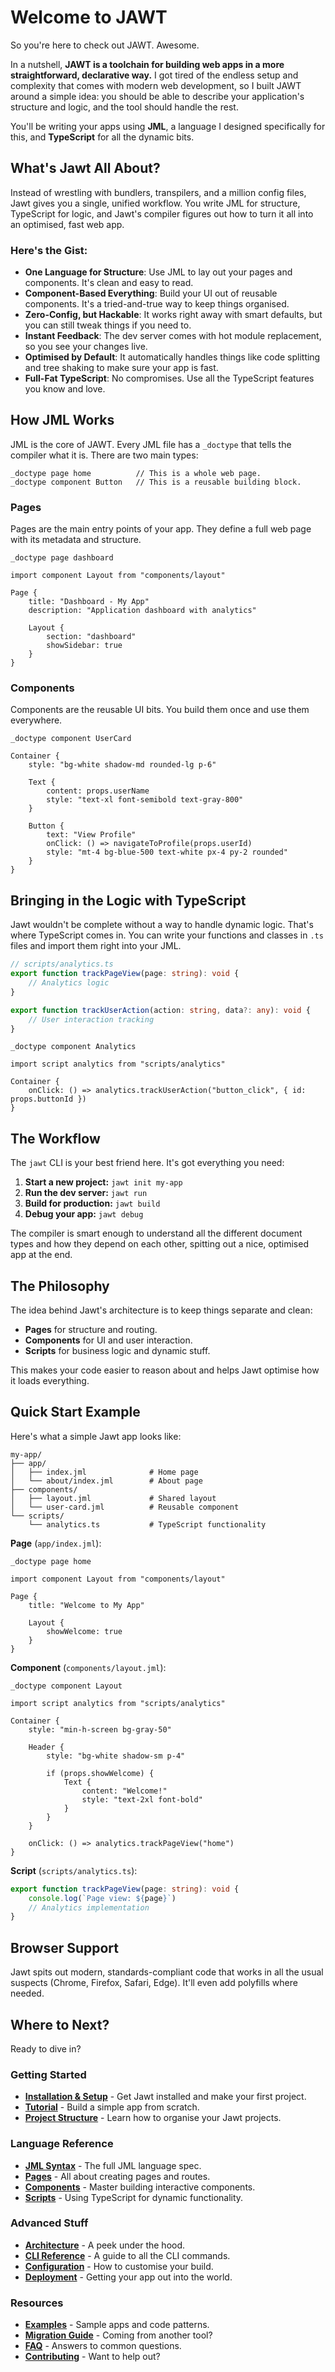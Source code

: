 # Welcome to JAWT

So you're here to check out JAWT. Awesome.

In a nutshell, **JAWT is a toolchain for building web apps in a more straightforward, declarative way.** I got tired of the endless setup and complexity that comes with modern web development, so I built JAWT around a simple idea: you should be able to describe your application's structure and logic, and the tool should handle the rest.

You'll be writing your apps using **JML**, a language I designed specifically for this, and **TypeScript** for all the dynamic bits.

## What's Jawt All About?

Instead of wrestling with bundlers, transpilers, and a million config files, Jawt gives you a single, unified workflow. You write JML for structure, TypeScript for logic, and Jawt's compiler figures out how to turn it all into an optimised, fast web app.

### Here's the Gist:

-   **One Language for Structure**: Use JML to lay out your pages and components. It's clean and easy to read.
-   **Component-Based Everything**: Build your UI out of reusable components. It's a tried-and-true way to keep things organised.
-   **Zero-Config, but Hackable**: It works right away with smart defaults, but you can still tweak things if you need to.
-   **Instant Feedback**: The dev server comes with hot module replacement, so you see your changes live.
-   **Optimised by Default**: It automatically handles things like code splitting and tree shaking to make sure your app is fast.
-   **Full-Fat TypeScript**: No compromises. Use all the TypeScript features you know and love.

## How JML Works

JML is the core of JAWT. Every JML file has a `_doctype` that tells the compiler what it is. There are two main types:

```jml
_doctype page home          // This is a whole web page.
_doctype component Button   // This is a reusable building block.
```

### Pages

Pages are the main entry points of your app. They define a full web page with its metadata and structure.

```jml
_doctype page dashboard

import component Layout from "components/layout"

Page {
    title: "Dashboard - My App"
    description: "Application dashboard with analytics"
    
    Layout {
        section: "dashboard"
        showSidebar: true
    }
}
```

### Components

Components are the reusable UI bits. You build them once and use them everywhere.

```jml
_doctype component UserCard

Container {
    style: "bg-white shadow-md rounded-lg p-6"
    
    Text {
        content: props.userName
        style: "text-xl font-semibold text-gray-800"
    }
    
    Button {
        text: "View Profile"
        onClick: () => navigateToProfile(props.userId)
        style: "mt-4 bg-blue-500 text-white px-4 py-2 rounded"
    }
}
```

## Bringing in the Logic with TypeScript

Jawt wouldn't be complete without a way to handle dynamic logic. That's where TypeScript comes in. You can write your functions and classes in `.ts` files and import them right into your JML.

```typescript
// scripts/analytics.ts
export function trackPageView(page: string): void {
    // Analytics logic
}

export function trackUserAction(action: string, data?: any): void {
    // User interaction tracking
}
```

```jml
_doctype component Analytics

import script analytics from "scripts/analytics"

Container {
    onClick: () => analytics.trackUserAction("button_click", { id: props.buttonId })
}
```

## The Workflow

The `jawt` CLI is your best friend here. It's got everything you need:

1.  **Start a new project:** `jawt init my-app`
2.  **Run the dev server:** `jawt run`
3.  **Build for production:** `jawt build`
4.  **Debug your app:** `jawt debug`

The compiler is smart enough to understand all the different document types and how they depend on each other, spitting out a nice, optimised app at the end.

## The Philosophy

The idea behind Jawt's architecture is to keep things separate and clean:

-   **Pages** for structure and routing.
-   **Components** for UI and user interaction.
-   **Scripts** for business logic and dynamic stuff.

This makes your code easier to reason about and helps Jawt optimise how it loads everything.

## Quick Start Example

Here's what a simple Jawt app looks like:

```
my-app/
├── app/
│   ├── index.jml              # Home page
│   └── about/index.jml        # About page  
├── components/
│   ├── layout.jml             # Shared layout
│   └── user-card.jml          # Reusable component
└── scripts/
    └── analytics.ts           # TypeScript functionality
```

**Page** (`app/index.jml`):
```jml
_doctype page home

import component Layout from "components/layout"

Page {
    title: "Welcome to My App"
    
    Layout {
        showWelcome: true
    }
}
```

**Component** (`components/layout.jml`):
```jml
_doctype component Layout

import script analytics from "scripts/analytics"

Container {
    style: "min-h-screen bg-gray-50"
    
    Header {
        style: "bg-white shadow-sm p-4"
        
        if (props.showWelcome) {
            Text {
                content: "Welcome!"
                style: "text-2xl font-bold"
            }
        }
    }
    
    onClick: () => analytics.trackPageView("home")
}
```

**Script** (`scripts/analytics.ts`):
```typescript
export function trackPageView(page: string): void {
    console.log(`Page view: ${page}`)
    // Analytics implementation
}
```

## Browser Support

Jawt spits out modern, standards-compliant code that works in all the usual suspects (Chrome, Firefox, Safari, Edge). It'll even add polyfills where needed.

## Where to Next?

Ready to dive in?

### Getting Started
- **[Installation & Setup](getting-started/installation.md)** - Get Jawt installed and make your first project.
- **[Tutorial](tutorial/first-page.md)** - Build a simple app from scratch.
- **[Project Structure](getting-started/project-structure.md)** - Learn how to organise your Jawt projects.

### Language Reference
- **[JML Syntax](jml/syntax.md)** - The full JML language spec.
- **[Pages](jml/pages.md)** - All about creating pages and routes.
- **[Components](jml/components.md)** - Master building interactive components.
- **[Scripts](jml/scripts.md)** - Using TypeScript for dynamic functionality.

### Advanced Stuff
- **[Architecture](architecture/index.md)** - A peek under the hood.
- **[CLI Reference](references/cli.md)** - A guide to all the CLI commands.
- **[Configuration](architecture/configuration.md)** - How to customise your build.
- **[Deployment](deployment/index.md)** - Getting your app out into the world.

### Resources
- **[Examples](examples/index.md)** - Sample apps and code patterns.
- **[Migration Guide](resources/migration.md)** - Coming from another tool?
- **[FAQ](resources/faq.md)** - Answers to common questions.
- **[Contributing](contributing/index.md)** - Want to help out?
